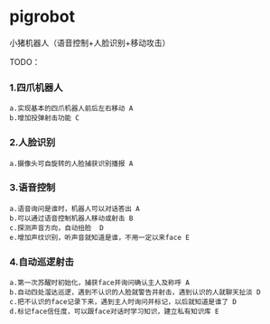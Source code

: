 # pigrobot
小猪机器人（语音控制+人脸识别+移动攻击）

TODO：
### 1.四爪机器人
    a.实现基本的四爪机器人前后左右移动 A
    b.增加投弹射击功能 C
### 2.人脸识别
    a.摄像头可自旋转的人脸捕获识别播报 A
### 3.语音控制
    a.语音询问是谁时，机器人可以对话答出 A
    b.可以通过语音控制机器人移动或射击 B
    c.探测声音方向，自动扭脸  D
    e.增加声纹识别，听声音就知道是谁，不用一定以来face E
### 4.自动巡逻射击
    a.第一次苏醒时初始化，捕获face并询问确认主人及称呼 A
    b.自动四处溜达巡逻，遇到不认识的人脸就警告并射击，遇到认识的人就聊天扯淡 D
    c.把不认识的face记录下来，遇到主人时询问并标记，以后就知道是谁了 D
    d.标记face信任度，可以跟face对话时学习知识，建立私有知识库 E
